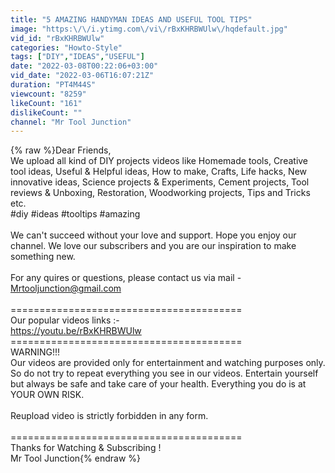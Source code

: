 ```yaml
---
title: "5 AMAZING HANDYMAN IDEAS AND USEFUL TOOL TIPS"
image: "https:\/\/i.ytimg.com\/vi\/rBxKHRBWUlw\/hqdefault.jpg"
vid_id: "rBxKHRBWUlw"
categories: "Howto-Style"
tags: ["DIY","IDEAS","USEFUL"]
date: "2022-03-08T00:22:06+03:00"
vid_date: "2022-03-06T16:07:21Z"
duration: "PT4M44S"
viewcount: "8259"
likeCount: "161"
dislikeCount: ""
channel: "Mr Tool Junction"
---
```

{% raw %}Dear Friends,<br />We upload all kind of DIY projects videos like Homemade tools, Creative tool ideas, Useful &amp; Helpful ideas, How to make, Crafts, Life hacks, New innovative ideas, Science projects &amp; Experiments, Cement projects, Tool reviews &amp; Unboxing, Restoration, Woodworking projects, Tips and Tricks etc. <br />#diy #ideas #tooltips #amazing <br /><br />We can't succeed without your love and support. Hope you enjoy our channel. We love our subscribers and you are our inspiration to make something new. <br /><br />For any quires or questions, please contact us via mail - Mrtooljunction@gmail.com<br /><br />========================================<br />Our popular videos links :-<br /><a rel="nofollow" target="blank" href="https://youtu.be/rBxKHRBWUlw">https://youtu.be/rBxKHRBWUlw</a><br />========================================<br />WARNING!!!<br />Our videos are provided only for entertainment and watching purposes only. So do not try to repeat everything you see in our videos. Entertain yourself but always be safe and take care of your health. Everything you do is at YOUR OWN RISK.<br /><br />Reupload video is strictly forbidden in any form.<br /><br />========================================<br />Thanks for Watching &amp; Subscribing !<br />Mr Tool Junction{% endraw %}
